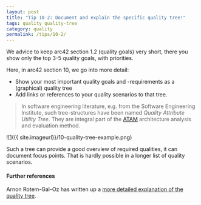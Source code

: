 ```yaml
---
layout: post
title: "Tip 10-2: Document and explain the specific quality tree!"
tags: quality quality-tree
category: quality
permalink: /tips/10-2/
---
```

We advice to keep arc42 section 1.2 (quality goals) very short,
there you show only the top 3-5 quality goals, with priorities.

Here, in arc42 section 10, we go into more detail:

* Show your most important quality goals and -requirements as a (graphical) quality tree
* Add links or references to your quality scenarios to that tree.

>In software engineering literature, e.g. from the Software Engineering Institute,
such tree-structures have been named _Quality Attribute Utility Tree_. They are
integral part of the [ATAM](https://www.sei.cmu.edu/architecture/tools/evaluate/atam.cfm)
architecture analysis and evaluation method.

![]({{ site.imageurl}}/10-quality-tree-example.png)

Such a tree can provide a good overview of required qualities, it
can document focus points. That is hardly possible in a longer list of quality scenarios.

#### Further references

Arnon Rotem-Gal-Oz has written up a [more detailed explanation of the quality tree](https://arnon.me/2010/05/utility-trees-hatching-quality-attributes/).
